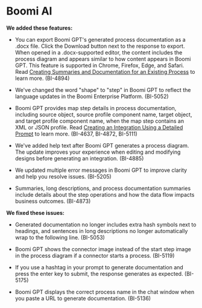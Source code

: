 #  Boomi AI

<head>
  <meta name="guidename" content="Release Notes"/>
  <meta name="context" content="GUID-1b18d2eb-e78b-4ddb-8c68-3ec2dde64225"/>
</head>

**We added these features:**

- You can export Boomi GPT's generated process documentation as a .docx file. Click the Download button next to the response to export. When opened in a .docx-supported editor, the content includes the process diagram and appears similar to how content appears in Boomi GPT. This feature is supported in Chrome, Firefox, Edge, and Safari. Read [Creating Summaries and Documentation for an Existing Process](/docs/Atomsphere/Platform/atm-BoomiAI_Create_Documentation_for_Existing_Process.md) to learn more. (BI-4894)

- We've changed the word "shape" to "step" in Boomi GPT to reflect the language updates in the Boomi Enterprise Platform. (BI-5052)

- Boomi GPT provides map step details in process documentation, including source object, source profile component name, target object, and target profile component name, when the map step contains an XML or JSON profile. Read [Creating an Integration Using a Detailed Prompt](/docs/Atomsphere/Platform/atm-BoomiAI_Create_Integration_using_a_Detailed_Prompt.md) to learn more. (BI-4637, BI-4872, BI-5111)

- We've added help text after Boomi GPT generates a process diagram. The update improves your experience when editing and modifying designs before generating an integration. (BI-4885)

- We updated multiple error messages in Boomi GPT to improve clarity and help you resolve issues. (BI-5205)

- Summaries, long descriptions, and process documentation summaries include details about the step operations and how the data flow impacts business outcomes. (BI-4873)


**We fixed these issues:**

- Generated documentation no longer includes extra hash symbols next to headings, and sentences in long descriptions no longer automatically wrap to the following line. (BI-5053)

- Boomi GPT shows the connector image instead of the start step image in the process diagram if a connector starts a process. (BI-5119)

- If you use a hashtag in your prompt to generate documentation and press the enter key to submit, the response generates as expected. (BI-5175)

- Boomi GPT displays the correct process name in the chat window when you paste a URL to generate documentation. (BI-5136)